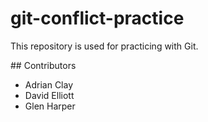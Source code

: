 # git-conflict-practice

This repository is used for practicing with Git.

## Contributors

* Adrian Clay
* David Elliott
* Glen Harper

